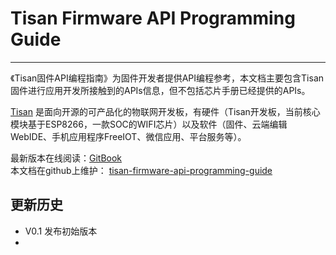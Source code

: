 # Tisan Firmware API Programming Guide  
***   

《Tisan固件API编程指南》为固件开发者提供API编程参考，本文档主要包含Tisan固件进行应用开发所接触到的APIs信息，但不包括芯片手册已经提供的APIs。  


[Tisan](http://tisan.pandocloud.com/) 是面向开源的可产品化的物联网开发板，有硬件（Tisan开发板，当前核心模块基于ESP8266，一款SOC的WIFI芯片）以及软件（固件、云端编辑WebIDE、手机应用程序FreeIOT、微信应用、平台服务等）。  

最新版本在线阅读：[GitBook](https://www.gitbook.com/book/sw0813/tisan-firmware-api-programming-guide/details)    
本文档在github上维护：
[tisan-firmware-api-programming-guide](https://github.com/tisan-kit/tisan-doc)  


## 更新历史  
* V0.1 发布初始版本  
* 



